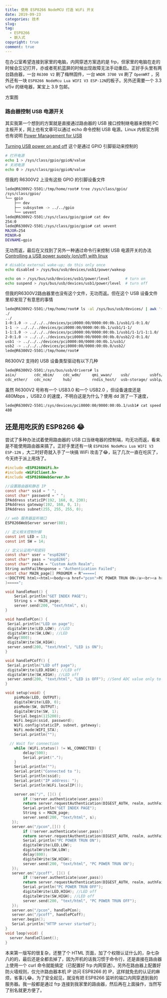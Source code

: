 ```yaml
---
title: 使用 ESP8266 NodeMCU 打造 WiFi 开关
date: 2019-09-23
categories: 技术
slug: 
tag:
  - ESP8266
  - 嵌入式
copyright: true
comment: true
---
```


在办公室希望连接到家里的电脑，内网穿透方案选的是 frp，但家里的电脑在走的时候会忘记打开，亦或者死机蓝屏的时候出现故障无法手动重启。正好手头里有两台路由器，一台 `R6300 V2` 刷了梅林固件，一台 `WNDR 3700 V4` 刷了 `OpenWRT`  ，另外还有一块 `ESP8266 NodeMcu Lua WIFI V3 ESP-12N`的板子。另外还需要一个 3.3 v/5v 的继电器，某宝上 3.9 包邮。

方案图

### 路由器控制 USB 电源开关

其实我第一个想到的方案就是直接通过路由器的 USB 接口控制继电器来控制 PC 主板开关，网上也有文章可以通过 echo 命令控制 USB 电源。Linux 内核官方网也有说明 [Power Management for USB](https://www.kernel.org/doc/Documentation/usb/power-management.txt)

[Turning USB power on and off](https://openwrt.org/docs/guide-user/hardware/usb.overview) 这个是通过 GPIO 引脚驱动来控制的

```bash
# 打开电源
echo 1 > /sys/class/gpio/gpioN/value
# 关闭电源
echo 0 > /sys/class/gpio/gpioN/value
```

但我的 R6300V2 上没有这些 GPIO 的引脚设备文件

```bash
lede@R6300V2-5501:/tmp/home/root# tree /sys/class/gpio/
/sys/class/gpio/
└── gpio
    ├── dev
    ├── subsystem -> ../../gpio
    └── uevent
lede@R6300V2-5501:/sys/class/gpio/gpio# cat dev
254:0
lede@R6300V2-5501:/sys/class/gpio/gpio# cat uevent
MAJOR=254
MINOR=0
DEVNAME=gpio
```

无功而返，最后在又找到了另外一种通过命令行来控制 USB 电源开关的办法 [Controlling a USB power supply (on/off) with linux](https://stackoverflow.com/questions/4702216/controlling-a-usb-power-supply-on-off-with-linux)

```bash
# disable external wake-up; do this only once
echo disabled > /sys/bus/usb/devices/usb1/power/wakeup

echo on > /sys/bus/usb/devices/usb1/power/level       # turn on
echo suspend > /sys/bus/usb/devices/usb1/power/level  # turn off
```

但我的R6300V2路由器里也没有这个文件，无功而返。但在这个 USB 设备文件里却发现了有意思的事情

```bash
lede@R6300V2-5501:/tmp/home/root# ls -al /sys/bus/usb/devices/ | awk '{print $9,$10,$11}'
./
../
1-0:1.0 -> ../../../devices/pci0000:00/0000:00:0b.1/usb1/1-0:1.0/
1-1 -> ../../../devices/pci0000:00/0000:00:0b.1/usb1/1-1/
1-1:1.0 -> ../../../devices/pci0000:00/0000:00:0b.1/usb1/1-1/1-1:1.0/
2-0:1.0 -> ../../../devices/pci0000:00/0000:00:0b.0/usb2/2-0:1.0/
usb1 -> ../../../devices/pci0000:00/0000:00:0b.1/usb1/
usb2 -> ../../../devices/pci0000:00/0000:00:0b.0/usb2/
lede@R6300V2-5501:/tmp/home/root#
```

R6300V2 支持的 USB 设备类型驱动有以下几种

```bash
lede@R6300V2-5501:/sys/bus/usb/drivers# ls
asix/        cdc_mbim/    cdc_wdm/     qmi_wwan/    usb/         usbfs/
cdc_ether/   cdc_ncm/     hub/         rndis_host/  usb-storage/ usblp/
```

虽然 R6300V2 号称有一个 USB3.0 和一个 USB2.0 ，但设备速度还是 480Mbps ，USB2.0 的速度，不明白这是为什么？使用 dd 测了一下速度，

```bash
lede@R6300V2-5501:/sys/devices/pci0000:00/0000:00:0b.1/usb1# cat speed
480
```

## 还是用吃灰的  ESP8266 😂

尝试了多种办法试着使用路由器的 USB 口当继电器的控制端，均无功而返，看来是不能使用路由器来搞了。正好手里还有一块 `ESP8266 NodeMcu Lua WIFI V3 ESP-12N` ，大二时好奇就入手了一块搞 WiFi 攻击了😂，玩了几次一直在吃灰了，今天终于派上用场了。

```c
#include <ESP8266WiFi.h>
#include <WiFiClient.h>
#include <ESP8266WebServer.h>

//设置路由器和静态 IP
const char* ssid = " ";
const char* password = " ";
IPAddress staticIP(192, 168, 0, 230);
IPAddress gateway(192, 168, 0, 1);
IPAddress subnet(255, 255, 255, 0);

// web 服务器监听端口
ESP8266WebServer server(80);

// 定义相关控制针脚
const int LED = 13;
const int SW = 14;

// 定义认证用户和密码
const char* user = "esp8266";
const char* pass = "esp8266";
const char* realm = "Custom Auth Realm";
String authFailResponse = "Authentication Failed";
const char MAIN_page[] PROGMEM = R"=====(
<!DOCTYPE html><html><body><a href="pcon">PC POWER TRUN ON</a><br><a href="pcoff">PC POWER TRUN OFF</a></body></html>
)=====";

void handleRoot() {
    Serial.println("GET INDEX PAGE");
    String s = MAIN_page;
    server.send(200, "text/html", s);
}

void handlePCon() {
 Serial.println("LED on page");
 digitalWrite(LED,LOW); //LED
 digitalWrite(SW,LOW); //LED
 delay(800);
 digitalWrite(SW,HIGH);
 server.send(200, "text/html", "LED is ON");
}

void handlePCoff() {
 Serial.println("LED off page");
 digitalWrite(LED,HIGH); //LED off
 digitalWrite(SW,HIGH); //LED off
 server.send(200, "text/html", "LED is OFF"); //Send ADC value only to client ajax request
}

void setup(void) {
    pinMode(LED, OUTPUT);
    digitalWrite(LED, 0);
    pinMode(SW, OUTPUT);
    digitalWrite(SW, 1);
    Serial.begin(115200);
    WiFi.begin(ssid, password);
    WiFi.config(staticIP, subnet, gateway);
    WiFi.mode(WIFI_STA);
    Serial.println("");

  // Wait for connection
    while (WiFi.status() != WL_CONNECTED) {
        delay(500);
        Serial.print(".");
    }
    Serial.println("");
    Serial.print("Connected to ");
    Serial.println(ssid);
    Serial.print("IP address: ");
    Serial.println(WiFi.localIP());

    server.on("/", []() {
        if (!server.authenticate(user,pass))
        return server.requestAuthentication(DIGEST_AUTH, realm, authFailResponse);
        Serial.println("GET INDEX PAGE");
        String s = MAIN_page;
        server.send(200, "text/html", s);
   });
   server.on("/pcon",[]() {
        if (!server.authenticate(user,pass))
        return server.requestAuthentication(DIGEST_AUTH, realm, authFailResponse);
        Serial.println("PC POWER TRUN ON");
        digitalWrite(LED,LOW);
        digitalWrite(SW,LOW);
        delay(800);
        digitalWrite(SW,HIGH);
        server.send(200, "text/html", "PC POWER TRUN ON");
   });
   server.on("/pcoff", []() {
        if (!server.authenticate(user,pass))
        return server.requestAuthentication(DIGEST_AUTH, realm, authFailResponse);
        Serial.println("PC POWER TRUN OFF");
        digitalWrite(LED,HIGH); //LED off
        digitalWrite(SW,HIGH); //LED off
        server.send(200, "text/html", "PC POWER TRUN OFF");
   });
   server.on("/pcon", handlePCon);
   server.on("/pcoff", handlePCoff);
   server.begin();
   Serial.println("HTTP server started");
}
void loop(void) {
  server.handleClient();
}
```

本来第一版写的很复杂，还整了个 HTML  页面，加了个权限认证什么的，杂七杂八的的，最后还是全都去掉了，因为开机的话我习惯于命令行，还是直接在路由器上使用一个 curl 命令就能搞定（已配置好 frp 内网穿透）。另外在路由器上配置好防火墙规则，仅允许路由器本机 IP 访问  ESP8266 的 IP，这样就免去的认证的麻烦，省事儿😂。为了安全起见，就没有把 ESP8266 监听的端口内网穿透到我的服务器。我一般都是通过 frp 连接到我家里的路由器，然后再在上面操作，当然写了别名就更方便了。
